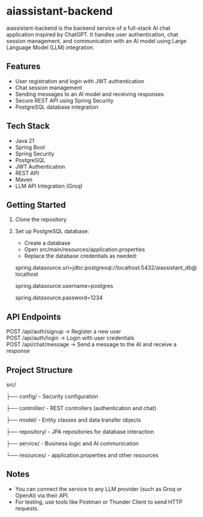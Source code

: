 # aiassistant-backend

aiassistant-backend is the backend service of a full-stack AI chat application inspired by ChatGPT. It handles user authentication, chat session management, and communication with an AI model using Large Language Model (LLM) integration.

## Features

- User registration and login with JWT authentication
- Chat session management
- Sending messages to an AI model and receiving responses
- Secure REST API using Spring Security
- PostgreSQL database integration

## Tech Stack

- Java 21
- Spring Boot
- Spring Security
- PostgreSQL
- JWT Authentication
- REST API
- Maven
- LLM API Integration (Groq)

## Getting Started

1. Clone the repository

2. Set up PostgreSQL database:

   - Create a database
   - Open src/main/resources/application.properties
   - Replace the database credentials as needed:

   spring.datasource.url=jdbc:postgresql://localhost:5432/aiassistant_db@localhost
   
   spring.datasource.username=postgres

   spring.datasource.password=1234

## API Endpoints

POST   /api/auth/signup      -> Register a new user  
POST   /api/auth/login       -> Login with user credentials  
POST   /api/chat/message     -> Send a message to the AI and receive a response

## Project Structure

src/

├── config/        - Security configuration

├── controller/    - REST controllers (authentication and chat)

├── model/         - Entity classes and data transfer objects

├── repository/    - JPA repositories for database interaction

├── service/       - Business logic and AI communication

└── resources/     - application.properties and other resources

## Notes

- You can connect the service to any LLM provider (such as Groq or OpenAI) via their API.
- For testing, use tools like Postman or Thunder Client to send HTTP requests.
